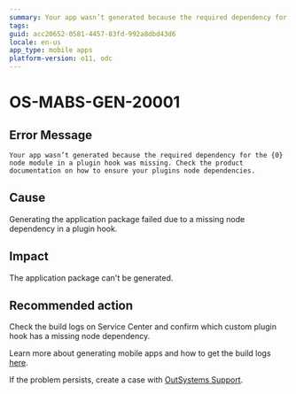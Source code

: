 ```yaml
---
summary: Your app wasn’t generated because the required dependency for the {0} node module in a plugin hook was missing. Check the product documentation on how to ensure your plugins node dependencies.
tags:
guid: acc20652-0581-4457-83fd-992a8dbd43d6
locale: en-us
app_type: mobile apps
platform-version: o11, odc
---
```


# OS-MABS-GEN-20001

## Error Message

`Your app wasn’t generated because the required dependency for the {0} node module in a plugin hook was missing. Check the product documentation on how to ensure your plugins node dependencies.`

## Cause

Generating the application package failed due to a missing node dependency in a plugin hook.

## Impact

The application package can't be generated.

## Recommended action

Check the build logs on Service Center and confirm which custom plugin hook has a missing node dependency.

Learn more about generating mobile apps and how to get the build logs [here](https://success.outsystems.com/Documentation/11/Delivering_Mobile_Apps/Generate_and_Distribute_Your_Mobile_App#download-mobile-app-build-logs).

If the problem persists, create a case with [OutSystems Support](https://www.outsystems.com/support/portal/open-support-case?ErrorCode=OS-MABS-GEN-20001).
